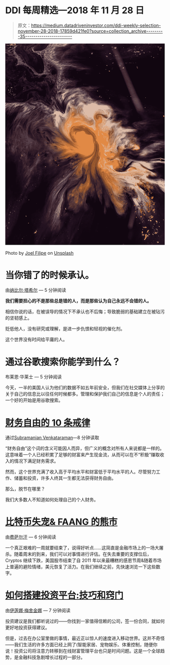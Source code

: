 # DDI 每周精选—2018 年 11 月 28 日

> 原文：<https://medium.datadriveninvestor.com/ddi-weekly-selection-november-28-2018-17859d421fe0?source=collection_archive---------35----------------------->

![](img/f5fad5f9288894262f44859048360be7.png)

Photo by [Joel Filipe](https://unsplash.com/@joelfilip?utm_source=medium&utm_medium=referral) on [Unsplash](https://unsplash.com?utm_source=medium&utm_medium=referral)

# 当你错了的时候承认。

由[纳比尔·塔希尔](https://www.datadriveninvestor.com/author/nabeeltahir/) — 5 分钟阅读

**我们需要担心的不是那些总是错的人，而是那些认为自己永远不会错的人。**

相信你说的话，在被误导的情况下不承认也不后悔；导致脆弱的基础建立在被玷污的坚韧感上。

贬低他人，没有研究或理解，是进一步仇恨和轻视的催化剂。

这个世界没有时间给平庸的人。

# 通过谷歌搜索你能学到什么？

布莱恩·华莱士 — 5 分钟阅读

今天，一半的美国人认为他们的数据不如五年前安全，但我们在社交媒体上分享的关于自己的信息比以往任何时候都多。管理和保护我们自己的信息是个人的责任；一个好的开始是用谷歌搜索。

# [财务自由的 10 条戒律](https://medium.com/datadriveninvestor/10-commandments-to-financial-freedom-e0789bf92918)

通过[Subramanian Venkataraman](https://medium.com/@subu)—8 分钟读取

“财务自由”这个词的含义可能因人而异，但广义的概念对所有人来说都是一样的。这意味着一个人已经积累了足够的财富来产生现金流，从而可以在不“积极”赚取收入的情况下满足财务需求。

然而，这个世界充满了收入高于平均水平和财富低于平均水平的人。尽管努力工作、储蓄和投资，许多人终其一生都无法获得财务自由。

那么，脱节在哪里？

我们大多数人不知道如何处理自己的个人财务。

# [比特币失宠& FAANG 的熊市](https://medium.com/datadriveninvestor/bitcoins-fall-from-grace-faang-s-bear-market-9771ab844a69)

由[费萨尔汗](https://medium.com/@khanfk) — 6 分钟阅读

一个真正艰难的一周就要结束了，说得好听点……这简直是金融市场上的一场大屠杀。随着周末的到来，我们可以对事情进行评估。在失去重要的支撑位后，Cryptos 继续下跌，美国股市结束了自 2011 年以来最糟糕的感恩节周&随着市场上普遍的避险情绪，美元恢复了活力。在我们继续之前，先快速浏览一下这些数字。

# [如何搭建投资平台:技巧和窍门](https://medium.com/datadriveninvestor/how-to-build-an-investment-platform-tips-and-tricks-be38aad54d3e)

由[伊莲娜·梅舍金娜](https://medium.com/@iryna.meshchankina) — 7 分钟阅读

投资建议是我们都听说过的——你找到一家值得信赖的公司，签一份合同，就如何更好地投资获得建议。

但是，过去在办公室里做的事情，最近正以惊人的速度进入移动世界。这并不奇怪——我们生活的许多方面已经上网了(智能家居、宠物娱乐、体重控制，随便你说！投资公司将注意力转移到在线财富管理平台也只是时间问题。这是一个全球趋势，是金融科技急剧增长过程的一部分。